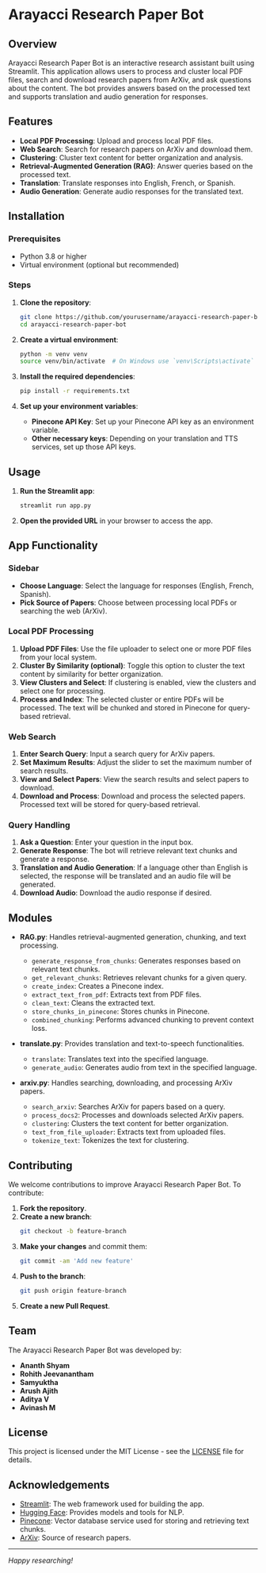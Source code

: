 # Arayacci Research Paper Bot

## Overview

Arayacci Research Paper Bot is an interactive research assistant built using Streamlit. This application allows users to process and cluster local PDF files, search and download research papers from ArXiv, and ask questions about the content. The bot provides answers based on the processed text and supports translation and audio generation for responses.

## Features

- **Local PDF Processing**: Upload and process local PDF files.
- **Web Search**: Search for research papers on ArXiv and download them.
- **Clustering**: Cluster text content for better organization and analysis.
- **Retrieval-Augmented Generation (RAG)**: Answer queries based on the processed text.
- **Translation**: Translate responses into English, French, or Spanish.
- **Audio Generation**: Generate audio responses for the translated text.

## Installation

### Prerequisites

- Python 3.8 or higher
- Virtual environment (optional but recommended)

### Steps

1. **Clone the repository**:
    ```sh
    git clone https://github.com/yourusername/arayacci-research-paper-bot.git
    cd arayacci-research-paper-bot
    ```

2. **Create a virtual environment**:
    ```sh
    python -m venv venv
    source venv/bin/activate  # On Windows use `venv\Scripts\activate`
    ```

3. **Install the required dependencies**:
    ```sh
    pip install -r requirements.txt
    ```

4. **Set up your environment variables**:
    - **Pinecone API Key**: Set up your Pinecone API key as an environment variable.
    - **Other necessary keys**: Depending on your translation and TTS services, set up those API keys.

## Usage

1. **Run the Streamlit app**:
    ```sh
    streamlit run app.py
    ```

2. **Open the provided URL** in your browser to access the app.

## App Functionality

### Sidebar

- **Choose Language**: Select the language for responses (English, French, Spanish).
- **Pick Source of Papers**: Choose between processing local PDFs or searching the web (ArXiv).

### Local PDF Processing

1. **Upload PDF Files**: Use the file uploader to select one or more PDF files from your local system.
2. **Cluster By Similarity (optional)**: Toggle this option to cluster the text content by similarity for better organization.
3. **View Clusters and Select**: If clustering is enabled, view the clusters and select one for processing.
4. **Process and Index**: The selected cluster or entire PDFs will be processed. The text will be chunked and stored in Pinecone for query-based retrieval.

### Web Search

1. **Enter Search Query**: Input a search query for ArXiv papers.
2. **Set Maximum Results**: Adjust the slider to set the maximum number of search results.
3. **View and Select Papers**: View the search results and select papers to download.
4. **Download and Process**: Download and process the selected papers. Processed text will be stored for query-based retrieval.

### Query Handling

1. **Ask a Question**: Enter your question in the input box.
2. **Generate Response**: The bot will retrieve relevant text chunks and generate a response.
3. **Translation and Audio Generation**: If a language other than English is selected, the response will be translated and an audio file will be generated.
4. **Download Audio**: Download the audio response if desired.

## Modules

- **RAG.py**: Handles retrieval-augmented generation, chunking, and text processing.
  - `generate_response_from_chunks`: Generates responses based on relevant text chunks.
  - `get_relevant_chunks`: Retrieves relevant chunks for a given query.
  - `create_index`: Creates a Pinecone index.
  - `extract_text_from_pdf`: Extracts text from PDF files.
  - `clean_text`: Cleans the extracted text.
  - `store_chunks_in_pinecone`: Stores chunks in Pinecone.
  - `combined_chunking`: Performs advanced chunking to prevent context loss.

- **translate.py**: Provides translation and text-to-speech functionalities.
  - `translate`: Translates text into the specified language.
  - `generate_audio`: Generates audio from text in the specified language.

- **arxiv.py**: Handles searching, downloading, and processing ArXiv papers.
  - `search_arxiv`: Searches ArXiv for papers based on a query.
  - `process_docs2`: Processes and downloads selected ArXiv papers.
  - `clustering`: Clusters the text content for better organization.
  - `text_from_file_uploader`: Extracts text from uploaded files.
  - `tokenize_text`: Tokenizes the text for clustering.

## Contributing

We welcome contributions to improve Arayacci Research Paper Bot. To contribute:

1. **Fork the repository**.
2. **Create a new branch**:
    ```sh
    git checkout -b feature-branch
    ```
3. **Make your changes** and commit them:
    ```sh
    git commit -am 'Add new feature'
    ```
4. **Push to the branch**:
    ```sh
    git push origin feature-branch
    ```
5. **Create a new Pull Request**.

## Team

The Arayacci Research Paper Bot was developed by:

- **Ananth Shyam**
- **Rohith Jeevanantham**
- **Samyuktha**
- **Arush Ajith**
- **Aditya V**
- **Avinash M**


## License

This project is licensed under the MIT License - see the [LICENSE](LICENSE) file for details.

## Acknowledgements

- [Streamlit](https://streamlit.io/): The web framework used for building the app.
- [Hugging Face](https://huggingface.co/): Provides models and tools for NLP.
- [Pinecone](https://www.pinecone.io/): Vector database service used for storing and retrieving text chunks.
- [ArXiv](https://arxiv.org/): Source of research papers.

---

*Happy researching!*
